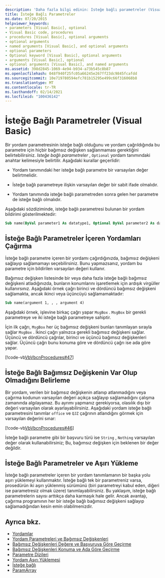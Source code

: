 ```yaml
---
description: 'Daha fazla bilgi edinin: Isteğe bağlı parametreler (Visual Basic)'
title: İsteğe Bağlı Parametreler
ms.date: 07/20/2015
helpviewer_keywords:
- parameters [Visual Basic], optional
- Visual Basic code, procedures
- procedures [Visual Basic], optional arguments
- optional arguments
- named arguments [Visual Basic], and optional arguments
- optional parameters
- Optional keyword [Visual Basic], optional arguments
- arguments [Visual Basic], optional
- optional arguments [Visual Basic], and named arguments
ms.assetid: 398d2845-1069-4e94-b934-a73b545c8b87
ms.openlocfilehash: 048f940f25fc05a66245e267ff23dc9845fcafdd
ms.sourcegitcommit: 10e719780594efc781b15295e499c66f316068b8
ms.translationtype: MT
ms.contentlocale: tr-TR
ms.lasthandoff: 02/14/2021
ms.locfileid: "100436142"
---
```

# <a name="optional-parameters-visual-basic"></a>İsteğe Bağlı Parametreler (Visual Basic)

Bir yordam parametresinin isteğe bağlı olduğunu ve yordam çağrıldığında bu parametre için hiçbir bağımsız değişken sağlanmaması gerektiğini belirtebilirsiniz. *Isteğe bağlı parametreler* , `Optional` yordam tanımındaki anahtar kelimesiyle belirtilir. Aşağıdaki kurallar geçerlidir:  
  
- Yordam tanımındaki her isteğe bağlı parametre bir varsayılan değer belirtmelidir.  
  
- İsteğe bağlı parametreye ilişkin varsayılan değer bir sabit ifade olmalıdır.  
  
- Yordam tanımında isteğe bağlı parametreden sonra gelen her parametre de isteğe bağlı olmalıdır.  
  
 Aşağıdaki sözdiziminde, isteğe bağlı parametresi bulunan bir yordam bildirimi gösterilmektedir:  
  
```vb  
Sub name(ByVal parameter1 As datatype1, Optional ByVal parameter2 As datatype2 = defaultvalue)  
```  
  
## <a name="calling-procedures-with-optional-parameters"></a>İsteğe Bağlı Parametreler İçeren Yordamları Çağırma  

 İsteğe bağlı parametre içeren bir yordamı çağırdığınızda, bağımsız değişkeni sağlayıp sağlamamayı seçebilirsiniz. Bunu yapmazsanız, yordam bu parametre için bildirilen varsayılan değeri kullanır.  
  
 Bağımsız değişken listesinde bir veya daha fazla isteğe bağlı bağımsız değişkeni atladığınızda, bunların konumlarını işaretlemek için ardışık virgüller kullanırsınız. Aşağıdaki örnek çağrı birinci ve dördüncü bağımsız değişkeni sağlamakta, ancak ikinci veya üçüncüyü sağlamamaktadır:  
  
```vb  
Sub name(argument 1, , , argument 4)  
```  
  
 Aşağıdaki örnek, işlevine birkaç çağrı yapar `MsgBox` . `MsgBox` bir gerekli parametreye ve iki isteğe bağlı parametreye sahiptir.  
  
 İçin ilk çağrı, `MsgBox` her üç bağımsız değişkeni bunları tanımlayan sırayla sağlar `MsgBox` . İkinci çağrı yalnızca gerekli bağımsız değişkeni sağlar. Üçüncü ve dördüncü çağrılar, birinci ve üçüncü bağımsız değişkenleri sağlar. Üçüncü çağrı bunu konuma göre ve dördüncü çağrı ise ada göre yapar.  
  
 [!code-vb[VbVbcnProcedures#47](~/samples/snippets/visualbasic/VS_Snippets_VBCSharp/VbVbcnProcedures/VB/Class1.vb#47)]  
  
## <a name="determining-whether-an-optional-argument-is-present"></a>İsteğe Bağlı Bağımsız Değişkenin Var Olup Olmadığını Belirleme  

 Bir yordam, verilen bir bağımsız değişkenin atlanıp atlanmadığını veya çağırma kodunun varsayılan değeri açıkça sağlayıp sağlamadığını çalışma zamanında algılayamaz. Bu ayrımı yapmanız gerekiyorsa, olasılık dışı bir değeri varsayılan olarak ayarlayabilirsiniz. Aşağıdaki yordam isteğe bağlı parametresini tanımlar `office` ve `QJZ` çağrının atlandığını görmek için varsayılan değerini sınar:  
  
 [!code-vb[VbVbcnProcedures#46](~/samples/snippets/visualbasic/VS_Snippets_VBCSharp/VbVbcnProcedures/VB/Class1.vb#46)]  
  
 İsteğe bağlı parametre gibi bir başvuru türü ise `String` , `Nothing` varsayılan değer olarak kullanabilirsiniz; Bu, bağımsız değişken için beklenen bir değer değildir.  
  
## <a name="optional-parameters-and-overloading"></a>İsteğe Bağlı Parametreler ve Aşırı Yükleme  

 İsteğe bağlı parametreler içeren bir yordam tanımlamanın bir başka yolu aşırı yüklemeyi kullanmaktır. İsteğe bağlı tek bir parametreniz varsa, prosedürün iki aşırı yüklenmiş sürümünü (biri parametreyi kabul eden, diğeri ise parametresiz olmak üzere) tanımlayabilirsiniz. Bu yaklaşım, isteğe bağlı parametrelerin sayısı arttıkça daha karmaşık hale gelir. Ancak avantajı, çağırma programının her bir isteğe bağlı bağımsız değişkeni sağlayıp sağlamadığından kesin emin olabilmenizdir.  
  
## <a name="see-also"></a>Ayrıca bkz.

- [Yordamlar](./index.md)
- [Yordam Parametreleri ve Bağımsız Değişkenleri](./procedure-parameters-and-arguments.md)
- [Bağımsız Değişkenleri Değere ve Başvuruya Göre Geçirme](./passing-arguments-by-value-and-by-reference.md)
- [Bağımsız Değişkenleri Konuma ve Ada Göre Geçirme](./passing-arguments-by-position-and-by-name.md)
- [Parametre Dizileri](./parameter-arrays.md)
- [Yordam Aşırı Yüklemesi](./procedure-overloading.md)
- [İsteğe bağlı](../../../language-reference/modifiers/optional.md)
- [ParamArray](../../../language-reference/modifiers/paramarray.md)
